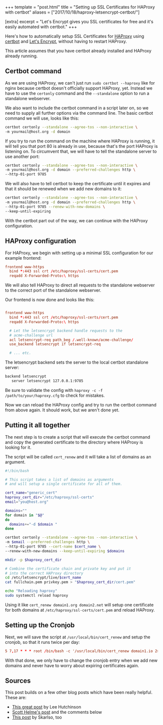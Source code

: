 +++
template = "post.html"
title = "Setting up SSL Certificates for HAProxy with certbot"
aliases = ["2017/10/18/haproxy-letsencrypt-certbot/"]

[extra]
excerpt = "Let's Encrypt gives you SSL certificates for free and it's easily automated with certbot."
+++

Here's how to automatically setup SSL Certificates for [HAProxy](http://www.haproxy.org/) using [certbot](https://certbot.eff.org/) and [Let's Encrypt](https://letsencrypt.org/), without having to restart HAProxy.

This article assumes that you have certbot already installed and HAProxy already running.

## Certbot command

As we are using HAProxy, we can't just run `sudo certbot --haproxy` like for nginx because certbot doesn't officially support HAProxy, yet. Instead we have to use the `certonly` command and the `--standalone` option to run a standalone webserver.

We also want to include the certbot command in a script later on, so we need to supply all further options via the command line. The basic certbot command we will use, looks like this:

```sh
certbot certonly --standalone --agree-tos --non-interactive \
-m yourmail@host.org -d domain
```

If you try to run the command on the machine where HAProxy is running, it will tell you that port 80 is already in use, because that's the port HAProxy is listening on.
To circumvent that, we will have to tell the standalone server to use another port:

```sh
certbot certonly --standalone --agree-tos --non-interactive \
-m yourmail@host.org -d domain --preferred-challenges http \
--http-01-port 9785
```

We will also have to tell certbot to keep the certificate until it expires and that it should be renewed when we add new domains to it:

```sh
certbot certonly --standalone --agree-tos --non-interactive \
-m yourmail@host.org -d domain --preferred-challenges http \
--http-01-port 9785 --renew-with-new-domains \
--keep-until-expiring
```

With the certbot part out of the way, we can continue with the HAProxy configuration.

## HAProxy configuration

For HAProxy, we begin with setting up a minimal SSL configuration for our example frontend:
```conf
frontend www-https
  bind *:443 ssl crt /etc/haproxy/ssl-certs/cert.pem
  reqadd X-Forwarded-Proto:\ https
```


We will also tell HAProxy to direct all requests to the standalone webserver to the correct port of the standalone webserver.

Our frontend is now done and looks like this:

```conf

frontend www-https
  bind *:443 ssl crt /etc/haproxy/ssl-certs/cert.pem
  reqadd X-Forwarded-Proto:\ https

  # Let the letsencrypt backend handle requests to the
  # acme-challenge url
  acl letsencrypt-req path_beg /.well-known/acme-challenge/
  use_backend letsencrypt if letsencrypt-req

  # ... etc.

```

The letsencrypt backend sets the server to the local certbot standalone server:

```sh
backend letsencrypt
   server letsencrypt 127.0.0.1:9785
```

Be sure to validate the config with `haproxy -c -f /path/to/your/haproxy.cfg` to check for mistakes.

Now we can reload the HAProxy config and try to run the certbot command from above again. It should work, but we aren't done yet.

## Putting it all together

The next step is to create a script that will execute the certbot command and copy the generated certificate to the directory where HAProxy is looking for it.

The script will be called `cert_renew` and it will take a list of domains as an argument.

```sh
#!/bin/bash

# This script takes a list of domains as arguments
# and will setup a single certificate for all of them.

cert_name="generic_cert"
haproxy_cert_dir="/etc/haproxy/ssl-certs"
email="you@host.org"

domains=""
for domain in "$@"
do
  domains+="-d $domain "
done

certbot certonly --standalone --agree-tos --non-interactive \
-m $email --preferred-challenges http \
--http-01-port 9785 --cert-name $cert_name \
--renew-with-new-domains --keep-until-expiring $domains

mkdir -p $haproxy_cert_dir

# Combine the certificate chain and private key and put it
# into the correct HAProxy directory
cd /etc/letsencrypt/live/$cert_name
cat fullchain.pem privkey.pem > "$haproxy_cert_dir/cert.pem"

echo "Reloading haproxy"
sudo systemctl reload haproxy
```

Using it like `cert_renew domain1.org domain2.net` will setup one certificate for both domains at `/etc/haproxy/ssl-certs/cert.pem` and reload HAProxy.

## Setting up the Cronjob

Next, we will save the script at `/usr/local/bin/cert_renew` and setup the cronjob, so that it runs twice per day:

```conf
5 7,17 * * * root /bin/bash -c '/usr/local/bin/cert_renew domain1.io 2>&1 | /usr/bin/logger -t certbot'
```

With that done, we only have to change the cronjob entry when we add new domains and never have to worry about expiring certificates again.

## Sources

This post builds on a few other blog posts which have been really helpful. These are:

* [This great post](https://blog.bigdinosaur.org/finally-moving-to-letsencrypt-with-haproxy-varnish-and-nginx/) by Lee Hutchinson
* [Scott Helme's post](https://scotthelme.co.uk/lets-encrypt-smart-renew/) and the comments below
* [This post](https://skarlso.github.io/2017/02/15/how-to-https-with-hugo-letsencrypt-haproxy/) by Skarlso, too
